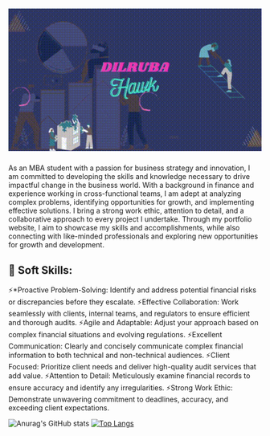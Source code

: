 # <img src="https://github.com/DeeHawk/viz/blob/master/image/DTrim.gif" width="1000"/> 

As an MBA student with a passion for business strategy and innovation, I am committed to developing the skills and knowledge necessary to drive impactful change in the business world. With a background in finance and experience working in cross-functional teams, I am adept at analyzing complex problems, identifying opportunities for growth, and implementing effective solutions. I bring a strong work ethic, attention to detail, and a collaborative approach to every project I undertake. Through my portfolio website, I aim to showcase my skills and accomplishments, while also connecting with like-minded professionals and exploring new opportunities for growth and development.

## 🚀 Soft Skills:

⚡*Proactive Problem-Solving: Identify and address potential financial risks or discrepancies before they escalate.
⚡Effective Collaboration: Work seamlessly with clients, internal teams, and regulators to ensure efficient and thorough audits.
⚡Agile and Adaptable: Adjust your approach based on complex financial situations and evolving regulations.
⚡Excellent Communication: Clearly and concisely communicate complex financial information to both technical and non-technical audiences.
⚡Client Focused: Prioritize client needs and deliver high-quality audit services that add value.
⚡Attention to Detail: Meticulously examine financial records to ensure accuracy and identify any irregularities.
⚡Strong Work Ethic: Demonstrate unwavering commitment to deadlines, accuracy, and exceeding client expectations.

![Anurag's GitHub stats](https://github-readme-stats.vercel.app/api?username=DilrubaHawk&show_icons=true&theme=transparent)
[![Top Langs](https://github-readme-stats.vercel.app/api/top-langs/?username=anuraghazra&layout=compact)](https://github.com/anuraghazra/github-readme-stats)
